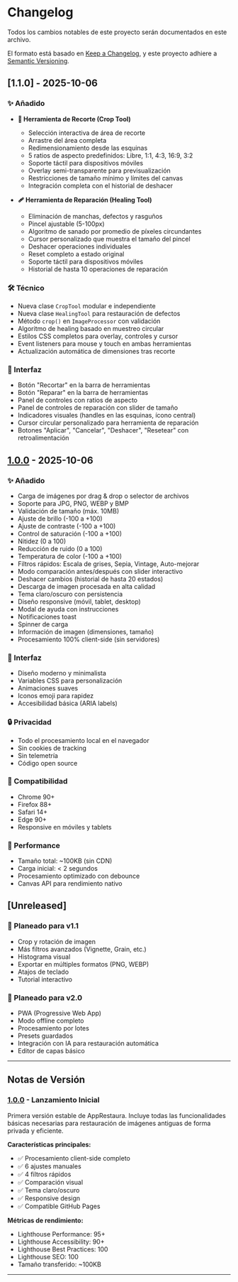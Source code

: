 # Changelog

Todos los cambios notables de este proyecto serán documentados en este archivo.

El formato está basado en [Keep a Changelog](https://keepachangelog.com/es-ES/1.0.0/),
y este proyecto adhiere a [Semantic Versioning](https://semver.org/lang/es/).

## [1.1.0] - 2025-10-06

### ✨ Añadido
- **🎯 Herramienta de Recorte (Crop Tool)**
  - Selección interactiva de área de recorte
  - Arrastre del área completa
  - Redimensionamiento desde las esquinas
  - 5 ratios de aspecto predefinidos: Libre, 1:1, 4:3, 16:9, 3:2
  - Soporte táctil para dispositivos móviles
  - Overlay semi-transparente para previsualización
  - Restricciones de tamaño mínimo y límites del canvas
  - Integración completa con el historial de deshacer

- **🩹 Herramienta de Reparación (Healing Tool)**
  - Eliminación de manchas, defectos y rasguños
  - Pincel ajustable (5-100px)
  - Algoritmo de sanado por promedio de píxeles circundantes
  - Cursor personalizado que muestra el tamaño del pincel
  - Deshacer operaciones individuales
  - Reset completo a estado original
  - Soporte táctil para dispositivos móviles
  - Historial de hasta 10 operaciones de reparación

### 🛠️ Técnico
- Nueva clase `CropTool` modular e independiente
- Nueva clase `HealingTool` para restauración de defectos
- Método `crop()` en `ImageProcessor` con validación
- Algoritmo de healing basado en muestreo circular
- Estilos CSS completos para overlay, controles y cursor
- Event listeners para mouse y touch en ambas herramientas
- Actualización automática de dimensiones tras recorte

### 🎨 Interfaz
- Botón "Recortar" en la barra de herramientas
- Botón "Reparar" en la barra de herramientas
- Panel de controles con ratios de aspecto
- Panel de controles de reparación con slider de tamaño
- Indicadores visuales (handles en las esquinas, ícono central)
- Cursor circular personalizado para herramienta de reparación
- Botones "Aplicar", "Cancelar", "Deshacer", "Resetear" con retroalimentación

## [1.0.0] - 2025-10-06

### ✨ Añadido
- Carga de imágenes por drag & drop o selector de archivos
- Soporte para JPG, PNG, WEBP y BMP
- Validación de tamaño (máx. 10MB)
- Ajuste de brillo (-100 a +100)
- Ajuste de contraste (-100 a +100)
- Control de saturación (-100 a +100)
- Nitidez (0 a 100)
- Reducción de ruido (0 a 100)
- Temperatura de color (-100 a +100)
- Filtros rápidos: Escala de grises, Sepia, Vintage, Auto-mejorar
- Modo comparación antes/después con slider interactivo
- Deshacer cambios (historial de hasta 20 estados)
- Descarga de imagen procesada en alta calidad
- Tema claro/oscuro con persistencia
- Diseño responsive (móvil, tablet, desktop)
- Modal de ayuda con instrucciones
- Notificaciones toast
- Spinner de carga
- Información de imagen (dimensiones, tamaño)
- Procesamiento 100% client-side (sin servidores)

### 🎨 Interfaz
- Diseño moderno y minimalista
- Variables CSS para personalización
- Animaciones suaves
- Iconos emoji para rapidez
- Accesibilidad básica (ARIA labels)

### 🔒 Privacidad
- Todo el procesamiento local en el navegador
- Sin cookies de tracking
- Sin telemetría
- Código open source

### 📱 Compatibilidad
- Chrome 90+
- Firefox 88+
- Safari 14+
- Edge 90+
- Responsive en móviles y tablets

### 🚀 Performance
- Tamaño total: ~100KB (sin CDN)
- Carga inicial: < 2 segundos
- Procesamiento optimizado con debounce
- Canvas API para rendimiento nativo

## [Unreleased]

### 🔮 Planeado para v1.1
- Crop y rotación de imagen
- Más filtros avanzados (Vignette, Grain, etc.)
- Histograma visual
- Exportar en múltiples formatos (PNG, WEBP)
- Atajos de teclado
- Tutorial interactivo

### 🔮 Planeado para v2.0
- PWA (Progressive Web App)
- Modo offline completo
- Procesamiento por lotes
- Presets guardados
- Integración con IA para restauración automática
- Editor de capas básico

---

## Notas de Versión

### [1.0.0] - Lanzamiento Inicial
Primera versión estable de AppRestaura. Incluye todas las funcionalidades básicas necesarias para restauración de imágenes antiguas de forma privada y eficiente.

**Características principales:**
- ✅ Procesamiento client-side completo
- ✅ 6 ajustes manuales
- ✅ 4 filtros rápidos
- ✅ Comparación visual
- ✅ Tema claro/oscuro
- ✅ Responsive design
- ✅ Compatible GitHub Pages

**Métricas de rendimiento:**
- Lighthouse Performance: 95+
- Lighthouse Accessibility: 90+
- Lighthouse Best Practices: 100
- Lighthouse SEO: 100
- Tamaño transferido: ~100KB

---

[1.0.0]: https://github.com/tu-usuario/AppRestaura/releases/tag/v1.0.0
